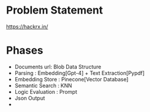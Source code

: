 # Problem Statement
https://hackrx.in/

# Phases
- Documents url: Blob Data Structure
- Parsing : Embedding[Gpt-4] + Text Extraction[Pypdf]
- Embedding Store : Pinecone[Vector Database]
- Semantic Search : KNN
- Logic Evaluation : Prompt
- Json Output
- 
